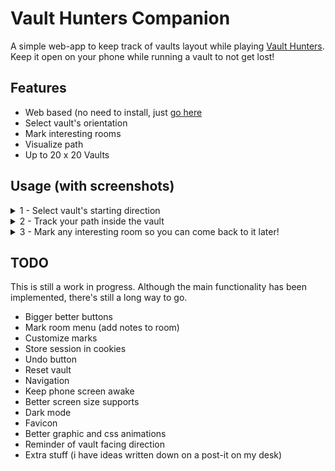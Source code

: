 # Vault Hunters Companion
A simple web-app to keep track of vaults layout while playing [Vault Hunters](https://vaulthunters.gg/).  
Keep it open on your phone while running a vault to not get lost!

## Features
- Web based (no need to install, just [go here](https://main--harmonious-cactus-5342b3.netlify.app/)
- Select vault's orientation
- Mark interesting rooms
- Visualize path
- Up to 20 x 20 Vaults

## Usage (with screenshots)
<details>
  <summary>
     1 - Select vault's starting direction
  </summary>
  
  ![immagine](https://github.com/CanobbioE/vault-hunters-companion/assets/5831535/c387ced1-cac6-43d4-b671-cda5fbc5dc5a)
  
</details>

<details>
  <summary>
     2 - Track your path inside the vault
  </summary>

  ![immagine](https://github.com/CanobbioE/vault-hunters-companion/assets/5831535/dbf439ba-96be-4358-b875-a9256f3fa00d)

</details>


<details>
  <summary>
     3 - Mark any interesting room so you can come back to it later!
  </summary>
  
![immagine](https://github.com/CanobbioE/vault-hunters-companion/assets/5831535/c6e07adb-0151-43b0-948c-00b3c56c6837)

</details>


## TODO
This is still a work in progress. Although the main functionality has been implemented, there's still a long way to go.
- Bigger better buttons
- Mark room menu (add notes to room)
- Customize marks
- Store session in cookies
- Undo button
- Reset vault
- Navigation
- Keep phone screen awake
- Better screen size supports
- Dark mode
- Favicon
- Better graphic and css animations
- Reminder of vault facing direction
- Extra stuff (i have ideas written down on a post-it on my desk)
